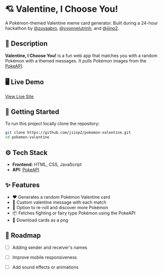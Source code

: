 # 💘 Valentine, I Choose You!

A Pokémon-themed Valentine meme card generator. Built during a 24-hour hackathon by [@zuyaabro](https://github.com/zuyaabro), [@yvonnelutrinh](https://github.com/yvonnelutrinh), and [@jiinp2](https://github.com/jiinp2).

## 📖 Description

**Valentine, I Choose You!** is a fun web app that matches you with a random Pokémon with a themed messages. It pulls Pokémon images from the [PokeAPI](https://pokeapi.co/).

## 🖥️ Live Demo
[View Live Site](https://pokemon-valentine.vercel.app/)  

## 🚀 Getting Started

To run this project locally clone the repository:

```bash
git clone https://github.com/jiinp2/pokemon-valentine.git
cd pokemon-valentine
```

## ⚙️ Tech Stack

- **Frontend:** HTML, CSS, JavaScript
- **API:** [PokeAPI](https://pokeapi.co/)

## ✨ Features

- ♥️ Generates a random Pokémon Valentine card
- 🎨 Custom valentine message with each match
- 🔁 Option to re-roll and discover more Pokémon
- 📦 Fetches fighting or fairy type Pokémon using the PokeAPI
- 💌 Download cards as a png

## 📌 Roadmap

- [ ] Adding sender and receiver's names
- [ ] Improve mobile responsiveness
- [ ] Add sound effects or animations


